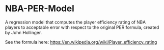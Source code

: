 # NBA-PER-Model

A regression model that computes the player efficiency rating of NBA players to acceptable error with respect to the original PER formula, created by John Hollinger.

See the formula here: https://en.wikipedia.org/wiki/Player_efficiency_rating
